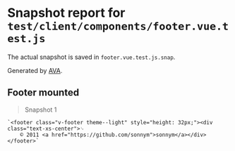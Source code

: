 # Snapshot report for `test/client/components/footer.vue.test.js`

The actual snapshot is saved in `footer.vue.test.js.snap`.

Generated by [AVA](https://ava.li).

## Footer mounted

> Snapshot 1

    `<footer class="v-footer theme--light" style="height: 32px;"><div class="text-xs-center">␊
        © 2011 <a href="https://github.com/sonnym">sonnym</a></div></footer>`
